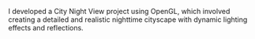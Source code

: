 I developed a City Night View project using OpenGL, which involved creating a detailed and realistic nighttime cityscape with dynamic lighting effects and reflections.
